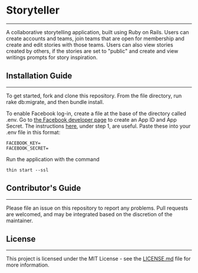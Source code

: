 # Storyteller
***
A collaborative storytelling application, built using Ruby on Rails.  Users can create accounts and teams, join teams that are open for membership and create and edit stories with those teams. Users can also view stories created by others, if the stories are set to "public" and create and view writings prompts for story inspiration.

## Installation Guide
***
To get started, fork and clone this repository. From the file directory, run rake db:migrate, and then bundle install.

To enable Facebook log-in, create a file at the base of the directory called .env. Go to [the Facebook developer page](https://developers.facebook.com) to create an App ID and App Secret. The instructions [here](https://medium.com/@chinnatiptaemkaeo/integrate-omniauth-facebook-to-rails-5-1389d760d92a), under step 1, are useful. Paste these into your .env file in this format:

```
FACEBOOK_KEY=
FACEBOOK_SECRET=
```

Run the application with the command

```
thin start --ssl
```

## Contributor's Guide
***
Please file an issue on this repository to report any problems. Pull requests are welcomed, and may be integrated based on the discretion of the maintainer.

## License
***
This project is licensed under the MIT License - see the [LICENSE.md](/LICENSE.md) file for more information.
